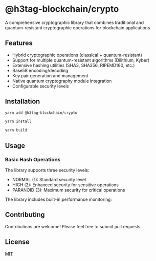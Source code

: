 # @h3tag-blockchain/crypto

A comprehensive cryptographic library that combines traditional and quantum-resistant cryptographic operations for blockchain applications.

## Features

- Hybrid cryptographic operations (classical + quantum-resistant)
- Support for multiple quantum-resistant algorithms (Dilithium, Kyber)
- Extensive hashing utilities (SHA3, SHA256, RIPEMD160, etc.)
- Base58 encoding/decoding
- Key pair generation and management
- Native quantum cryptography module integration
- Configurable security levels

## Installation

```bash
yarn add @h3tag-blockchain/crypto

yarn install

yarn build
```

## Usage

### Basic Hash Operations

The library supports three security levels:

- NORMAL (1): Standard security level
- HIGH (2): Enhanced security for sensitive operations
- PARANOID (3): Maximum security for critical operations

The library includes built-in performance monitoring:

## Contributing

Contributions are welcome! Please feel free to submit pull requests.

## License

[MIT](LICENSE)
